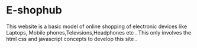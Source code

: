 # E-shophub
This website is a basic model of online shopping of electronic devices like Laptops, Mobile phones,Televsions,Headphones etc .
This only involves the html css and javascript concepts to develop this site .
